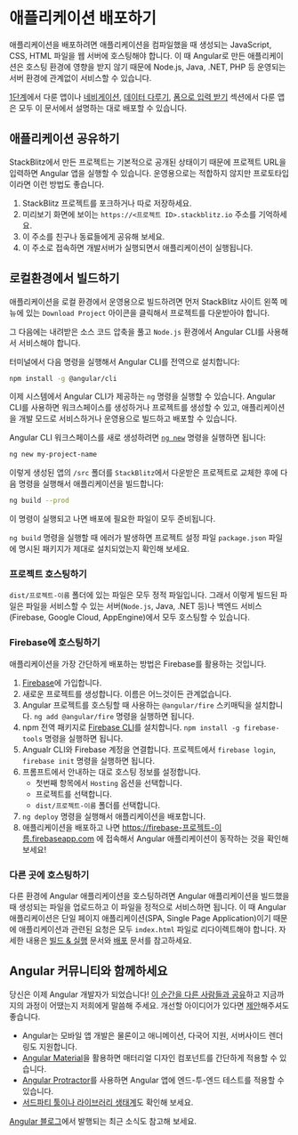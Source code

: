 <!--
# Deploying an application
-->
# 애플리케이션 배포하기

<!--
To deploy your application, you have to compile it, and then host the JavaScript, CSS, and HTML on a web server. Built Angular applications are very portable and can live in any environment or served by any technology, such as Node, Java, .NET, PHP, and many others.

<div class="alert is-helpful">

Whether you came here directly from [Part 1](start "Try it: A basic app"), or completed the entire online store application through the [In-app navigation](start/start-routing "Try it: In-app navigation"), [Manage data](start/start-data "Try it: Manage data"), and [Forms for user input](start/start-forms "Try it: Forms for user input") sections, you have an application that you can deploy by following the instructions in this section.

</div>
-->
애플리케이션을 배포하려면 애플리케이션을 컴파일했을 때 생성되는 JavaScript, CSS, HTML 파일을 웹 서버에 호스팅해야 합니다.
이 때 Angular로 만든 애플리케이션은 호스팅 환경에 영향을 받지 않기 때문에 Node.js, Java, .NET, PHP 등 운영되는 서버 환경에 관계없이 서비스할 수 있습니다.

<div class="alert is-helpful">

[1단계](start "Try it: A basic app")에서 다룬 앱이나 [네비게이션](start/start-routing "Try it: In-app navigation"), [데이터 다루기](start/start-data "Try it: Manage data"), [폼으로 입력 받기](start/start-forms "Try it: Forms for user input") 섹션에서 다룬 앱은 모두 이 문서에서 설명하는 대로 배포할 수 있습니다.

</div>


<!--
## Share your application
-->
## 애플리케이션 공유하기

<!--
StackBlitz projects are public by default, allowing you to share your Angular app via the project URL. Keep in mind that this is a great way to share ideas and prototypes, but it is not intended for production hosting.

1. In your StackBlitz project, make sure you have forked or saved your project.
1. In the preview page, you should see a URL that looks like `https://<Project ID>.stackblitz.io`.
1. Share this URL with a friend or colleague.
1. Users that visit your URL will see a development server start up, and then your application will load.
-->
StackBlitz에서 만든 프로젝트는 기본적으로 공개된 상태이기 때문에 프로젝트 URL을 입력하면 Angular 앱을 실행할 수 있습니다.
운영용으로는 적합하지 않지만 프로토타입이라면 이런 방법도 좋습니다.

1. StackBlitz 프로젝트를 포크하거나 따로 저장하세요.
1. 미리보기 화면에 보이는 `https://<프로젝트 ID>.stackblitz.io` 주소를 기억하세요.
1. 이 주소를 친구나 동료들에게 공유해 보세요.
1. 이 주소로 접속하면 개발서버가 실행되면서 애플리케이션이 실행됩니다.


<!--
## Building locally
-->
## 로컬환경에서 빌드하기

<!--
To build your application locally or for production, download the source code from your StackBlitz project by clicking the `Download Project` icon in the left menu across from `Project` to download your files.

Once you have the source code downloaded and unzipped, install `Node.js` and serve your app with the Angular CLI.

From the terminal, install the Angular CLI globally with:

```sh
npm install -g @angular/cli
```

This installs the command `ng` on your system, which is the command you use to create new workspaces, new projects, serve your application during development, or produce builds to share or distribute.

Create a new Angular CLI workspace using the [`ng new`](cli/new "CLI ng new command reference") command:

```sh
ng new my-project-name
```

In your new CLI generated app, replace the `/src` folder with the one from your `StackBlitz` download, and then perform a build.

```sh
ng build --prod
```

This will produce the files that you need to deploy.

<div class="alert is-helpful">

If the above `ng build` command throws an error about missing packages, append the missing dependencies in your local project's `package.json` file to match the one in the downloaded StackBlitz project.

</div>
-->
애플리케이션을 로컬 환경에서 운영용으로 빌드하려면 먼저 StackBlitz 사이트 왼쪽 메뉴에 있는 `Download Project` 아이콘을 클릭해서 프로젝트를 다운받아야 합니다.

그 다음에는 내려받은 소스 코드 압축을 풀고 `Node.js` 환경에서 Angular CLI를 사용해서 서비스해야 합니다.

터미널에서 다음 명령을 실행해서 Angular CLI를 전역으로 설치합니다:

```sh
npm install -g @angular/cli
```

이제 시스템에서 Angular CLI가 제공하는 `ng` 명령을 실행할 수 있습니다.
Angular CLI를 사용하면 워크스페이스를 생성하거나 프로젝트를 생성할 수 있고, 애플리케이션을 개발 모드로 서비스하거나 운영용으로 빌드하고 배포할 수 있습니다.


Angular CLI 워크스페이스를 새로 생성하려면 [`ng new`](cli/new "CLI ng new command reference") 명령을 실행하면 됩니다:

```sh
ng new my-project-name
```

이렇게 생성된 앱의 `/src` 폴더를 `StackBlitz`에서 다운받은 프로젝트로 교체한 후에 다음 명령을 실행해서 애플리케이션을 빌드합니다:

```sh
ng build --prod
```

이 명령이 실행되고 나면 배포에 필요한 파일이 모두 준비됩니다.


<div class="alert is-helpful">

`ng build` 명령을 실행할 때 에러가 발생하면 프로젝트 설정 파일 `package.json` 파일에 명시된 패키지가 제대로 설치되었는지 확인해 보세요.

</div>


<!--
#### Hosting the built project
-->
### 프로젝트 호스팅하기

<!--
The files in the `dist/my-project-name` folder are static. This means you can host them on any web server capable of serving files (such as `Node.js`, Java, .NET), or any backend (such as Firebase, Google Cloud, or App Engine).
-->
`dist/프로젝트-이름` 폴더에 있는 파일은 모두 정적 파일입니다.
그래서 이렇게 빌드된 파일은 파일을 서비스할 수 있는 서버(`Node.js`, Java, .NET 등)나 백엔드 서비스(Firebase, Google Cloud, AppEngine)에서 모두 호스팅할 수 있습니다.


<!--
### Hosting an Angular app on Firebase
-->
### Firebase에 호스팅하기

<!--
One of the easiest ways to get your site live is to host it using Firebase.

1. Sign up for a firebase account on [Firebase](https://firebase.google.com/ "Firebase web site").
1. Create a new project, giving it any name you like.
1. Add the `@angular/fire` schematics that will handle your deployment using `ng add @angular/fire`.
1. Install [Firebase CLI](https://firebase.google.com/docs/cli) globally using `npm install -g firebase-tools`.
1. Connect your CLI to your Firebase account and initialize the connection to your project using `firebase login` and `firebase init`.
1. Follow the prompts to select the `Firebase` project you are creating for hosting.
    - Select the `Hosting` option on the first prompt.
    - Select the project you previously created on Firebase.
    - Select `dist/my-project-name` as the public directory.
1. Deploy your application with `ng deploy`.
1. Once deployed, visit https://your-firebase-project-name.firebaseapp.com to see it live!
-->
애플리케이션을 가장 간단하게 배포하는 방법은 Firebase를 활용하는 것입니다.

1. [Firebase](https://firebase.google.com/ "Firebase web site")에 가입합니다.
1. 새로운 프로젝트를 생성합니다. 이름은 어느것이든 관계없습니다.
1. Angular 프로젝트를 호스팅할 때 사용하는 `@angular/fire` 스키매틱을 설치합니다. `ng add @angular/fire` 명령을 실행하면 됩니다.
1. npm 전역 패키지로 [Firebase CLI](https://firebase.google.com/docs/cli)를 설치합니다. `npm install -g firebase-tools` 명령을 실행하면 됩니다.
1. Angualr CLI와 Firebase 계정을 연결합니다. 프로젝트에서 `firebase login`, `firebase init` 명령을 실행하면 됩니다.
1. 프롬프트에서 안내하는 대로 호스팅 정보를 설정합니다.
    - 첫번째 항목에서 `Hosting` 옵션을 선택합니다.
    - 프로젝트를 선택합니다.
    - `dist/프로젝트-이름` 폴더를 선택합니다.
1. `ng deploy` 명령을 실행해서 애플리케이션을 배포합니다.
1. 애플리케이션을 배포하고 나면 https://firebase-프로젝트-이름.firebaseapp.com 에 접속해서 Angular 애플리케이션이 동작하는 것을 확인해 보세요!


<!--
### Hosting an Angular app anywhere else
-->
### 다른 곳에 호스팅하기

<!--
To host an Angular app on another web host, upload or send the files to the host.
Because you are building a single page application, you'll also need to make sure you redirect any invalid URLs to your `index.html` file.
Read more about development and distribution of your application in the [Building & Serving](guide/build "Building and Serving Angular Apps") and [Deployment](guide/deployment "Deployment guide") guides.
-->
다른 환경에 Angular 애플리케이션을 호스팅하려면 Angular 애플리케이션을 빌드했을 때 생성되는 파일을 업로드하고 이 파일을 정적으로 서비스하면 됩니다.
이 때 Angular 애플리케이션은 단일 페이지 애플리케이션(SPA, Single Page Application)이기 때문에 애플리케이션과 관련된 요청은 모두 `index.html` 파일로 리다이렉트해야 합니다.
자세한 내용은 [빌드 & 실행](guide/build "Building and Serving Angular Apps") 문서와 [배포](guide/deployment "Deployment guide") 문서를 참고하세요.


<!--
## Join the Angular community
-->
## Angular 커뮤니티와 함께하세요

<!--
You are now an Angular developer! [Share this moment](https://twitter.com/intent/tweet?url=https://angular.io/start&text=I%20just%20finished%20the%20Angular%20Getting%20Started%20Tutorial "Angular on Twitter"), tell us what you thought of this get-started exercise, or submit [suggestions for future editions](https://github.com/angular/angular/issues/new/choose "Angular GitHub repository new issue form").

Angular offers many more capabilities, and you now have a foundation that empowers you to build an application and explore those other capabilities:

* Angular provides advanced capabilities for mobile apps, animation, internationalization, server-side rendering, and more.
* [Angular Material](https://material.angular.io/ "Angular Material web site") offers an extensive library of Material Design components.
* [Angular Protractor](https://protractor.angular.io/ "Angular Protractor web site") offers an end-to-end testing framework for Angular apps.
* Angular also has an extensive [network of 3rd-party tools and libraries](resources "Angular resources list").

Keep current by following the [Angular blog](https://blog.angular.io/ "Angular blog").
-->
당신은 이제 Angular 개발자가 되었습니다!
[이 순간을 다른 사람들과 공유](https://twitter.com/intent/tweet?url=https://angular.io/start&text=I%20just%20finished%20the%20Angular%20Getting%20Started%20Tutorial "Angular on Twitter")하고 지금까지의 과정이 어땠는지 저희에게 말씀해 주세요.
개선할 아이디어가 있다면 [제안](https://github.com/angular/angular/issues/new/choose "Angular GitHub repository new issue form")해주셔도 좋습니다.

* Angular는 모바일 앱 개발은 물론이고 애니메이션, 다국어 지원, 서버사이드 렌더링도 지원합니다.
* [Angular Material](https://material.angular.io/ "Angular Material web site")을 활용하면 매터리얼 디자인 컴포넌트를 간단하게 적용할 수 있습니다.
* [Angular Protractor](https://protractor.angular.io/ "Angular Protractor web site")를 사용하면 Angular 앱에 엔드-투-엔드 테스트를 적용할 수 있습니다.
* [서드파티 툴이나 라이브러리 생태계](resources "Angular resources list")도 확인해 보세요.

[Angular 블로그](https://blog.angular.io/ "Angular blog")에서 발행되는 최근 소식도 참고해 보세요.